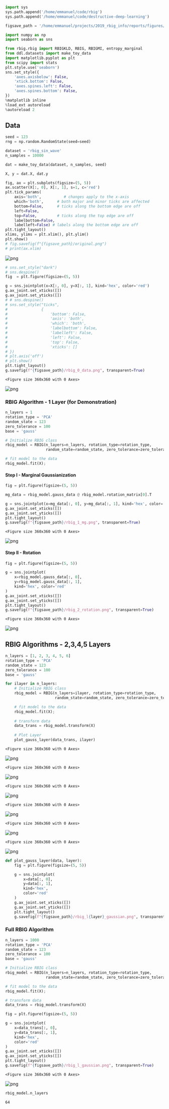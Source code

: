 ```python
import sys
sys.path.append('/home/emmanuel/code/rbig')
sys.path.append('/home/emmanuel/code/destructive-deep-learning')

figsave_path = '/home/emmanuel/projects/2019_rbig_info/reports/figures/invertible_flows/'

import numpy as np
import seaborn as sns

from rbig.rbig import RBIGKLD, RBIG, RBIGMI, entropy_marginal
from ddl.datasets import make_toy_data
import matplotlib.pyplot as plt
from scipy import stats
plt.style.use('seaborn')
sns.set_style({
    'axes.axisbelow': False,
    'xtick.bottom': False,
    'axes.spines.left': False,
    'axes.spines.bottom': False,
})
%matplotlib inline
%load_ext autoreload
%autoreload 2
```

## Data


```python
seed = 123
rng = np.random.RandomState(seed=seed)

dataset = 'rbig_sin_wave'
n_samples = 10000

dat = make_toy_data(dataset, n_samples, seed)

X, y = dat.X, dat.y
```


```python
fig, ax = plt.subplots(figsize=(5, 5))
ax.scatter(X[:, 0], X[:, 1], s=1, c='red')
plt.tick_params(
    axis='both',          # changes apply to the x-axis
    which='both',      # both major and minor ticks are affected
    bottom=False,      # ticks along the bottom edge are off
    left=False,
    top=False,         # ticks along the top edge are off
    labelbottom=False,
    labelleft=False) # labels along the bottom edge are off
plt.tight_layout()
xlims, ylims = plt.xlim(), plt.ylim()
plt.show()
# fig.savefig(f"{figsave_path}/original.png")
# print(ax.xlim)
```


    
![png](innf_demo_files/innf_demo_3_0.png)
    



```python
# sns.set_style("dark")
# sns.despine()
fig  = plt.figure(figsize=(5, 5))

g = sns.jointplot(x=X[:, 0], y=X[:, 1], kind='hex', color='red')
g.ax_joint.set_xticks([])
g.ax_joint.set_yticks([])
# # sns.despine()
# sns.set_style("ticks", 
#               {
#                   'bottom': False,
#                   'axis': 'both',
#                   'which': 'both',
#                   'labelbottom': False,
#                   'labelleft': False,
#                   'left': False,
#                   'top': False,
#                   'xticks': []
# })
# plt.axis('off')
# plt.show()
plt.tight_layout()
g.savefig(f"{figsave_path}/rbig_0_data.png", transparent=True)
```


    <Figure size 360x360 with 0 Axes>



    
![png](innf_demo_files/innf_demo_4_1.png)
    


### RBIG Algorithm - 1 Layer (for Demonstration)


```python
n_layers = 1
rotation_type = 'PCA'
random_state = 123
zero_tolerance = 100
base = 'gauss'

# Initialize RBIG class
rbig_model = RBIG(n_layers=n_layers, rotation_type=rotation_type, 
                  random_state=random_state, zero_tolerance=zero_tolerance, base=base)

# fit model to the data
rbig_model.fit(X);
```

#### Step I - Marginal Gaussianization


```python
fig = plt.figure(figsize=(5, 5))

mg_data = rbig_model.gauss_data @ rbig_model.rotation_matrix[0].T

g = sns.jointplot(x=mg_data[:, 0], y=mg_data[:, 1], kind='hex', color='red')
g.ax_joint.set_xticks([])
g.ax_joint.set_yticks([])
plt.tight_layout()
g.savefig(f"{figsave_path}/rbig_1_mg.png", transparent=True)
```


    <Figure size 360x360 with 0 Axes>



    
![png](innf_demo_files/innf_demo_8_1.png)
    


#### Step II - Rotation


```python
fig = plt.figure(figsize=(5, 5))

g = sns.jointplot(
    x=rbig_model.gauss_data[:, 0], 
    y=rbig_model.gauss_data[:, 1],
    kind='hex', color='red'
)
g.ax_joint.set_xticks([])
g.ax_joint.set_yticks([])
plt.tight_layout()
g.savefig(f"{figsave_path}/rbig_2_rotation.png", transparent=True)
```


    <Figure size 360x360 with 0 Axes>



    
![png](innf_demo_files/innf_demo_10_1.png)
    


## RBIG Algorithms - 2,3,4,5 Layers


```python
n_layers = [1, 2, 3, 4, 5, 6]
rotation_type = 'PCA'
random_state = 123
zero_tolerance = 100
base = 'gauss'

for ilayer in n_layers:
    # Initialize RBIG class
    rbig_model = RBIG(n_layers=ilayer, rotation_type=rotation_type, 
                      random_state=random_state, zero_tolerance=zero_tolerance, base=base)

    # fit model to the data
    rbig_model.fit(X);
    
    # transform data
    data_trans = rbig_model.transform(X)
    
    # Plot Layer
    plot_gauss_layer(data_trans, ilayer)
```


    <Figure size 360x360 with 0 Axes>



    
![png](innf_demo_files/innf_demo_12_1.png)
    



    <Figure size 360x360 with 0 Axes>



    
![png](innf_demo_files/innf_demo_12_3.png)
    



    <Figure size 360x360 with 0 Axes>



    
![png](innf_demo_files/innf_demo_12_5.png)
    



    <Figure size 360x360 with 0 Axes>



    
![png](innf_demo_files/innf_demo_12_7.png)
    



    <Figure size 360x360 with 0 Axes>



    
![png](innf_demo_files/innf_demo_12_9.png)
    



    <Figure size 360x360 with 0 Axes>



    
![png](innf_demo_files/innf_demo_12_11.png)
    



```python
def plot_gauss_layer(data, layer):
    fig = plt.figure(figsize=(5, 5))

    g = sns.jointplot(
        x=data[:, 0], 
        y=data[:, 1],
        kind='hex',
        color='red'
    )
    g.ax_joint.set_xticks([])
    g.ax_joint.set_yticks([])
    plt.tight_layout()
    g.savefig(f"{figsave_path}/rbig_l{layer}_gaussian.png", transparent=True)
```

### Full RBIG Algorithm


```python
n_layers = 1000
rotation_type = 'PCA'
random_state = 123
zero_tolerance = 100
base = 'gauss'

# Initialize RBIG class
rbig_model = RBIG(n_layers=n_layers, rotation_type=rotation_type, 
                  random_state=random_state, zero_tolerance=zero_tolerance, base=base)

# fit model to the data
rbig_model.fit(X);
```


```python
# transform data
data_trans = rbig_model.transform(X)

fig = plt.figure(figsize=(5, 5))

g = sns.jointplot(
    x=data_trans[:, 0], 
    y=data_trans[:, 1],
    kind='hex',
    color='red'
)
g.ax_joint.set_xticks([])
g.ax_joint.set_yticks([])
plt.tight_layout()
g.savefig(f"{figsave_path}/rbig_l_gaussian.png", transparent=True)
```


    <Figure size 360x360 with 0 Axes>



    
![png](innf_demo_files/innf_demo_16_1.png)
    



```python
rbig_model.n_layers
```




    64




```python

```

